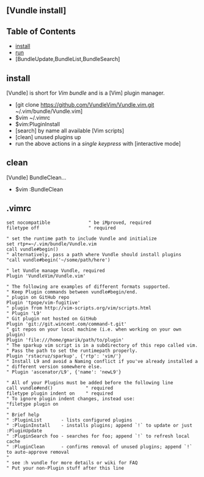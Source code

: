 ## [Vundle install]

## Table of Contents

- [install](#install)
- [run](#run)
- [BundleUpdate,BundleList,BundleSearch] 


## install

[Vundle] is short for _Vim bundle_ and is a [Vim] plugin manager.

* [git clone https://github.com/VundleVim/Vundle.vim.git ~/.vim/bundle/Vundle.vim]
* $vim ~/.vimrc
* $vim:PluginInstall
* [search] by name all available [Vim scripts]
* [clean] unused plugins up
* run the above actions in a *single keypress* with [interactive mode]

## clean 

[Vundle] BundleClean...

* $vim :BundleClean

## .vimrc

	set nocompatible              " be iMproved, required
	filetype off                  " required
	
	" set the runtime path to include Vundle and initialize
	set rtp+=~/.vim/bundle/Vundle.vim
	call vundle#begin()
	" alternatively, pass a path where Vundle should install plugins
	"call vundle#begin('~/some/path/here')
	
	" let Vundle manage Vundle, required
	Plugin 'VundleVim/Vundle.vim'
	
	" The following are examples of different formats supported.
	" Keep Plugin commands between vundle#begin/end.
	" plugin on GitHub repo
	Plugin 'tpope/vim-fugitive'
	" plugin from http://vim-scripts.org/vim/scripts.html
	" Plugin 'L9'
	" Git plugin not hosted on GitHub
	Plugin 'git://git.wincent.com/command-t.git'
	" git repos on your local machine (i.e. when working on your own plugin)
	Plugin 'file:///home/gmarik/path/to/plugin'
	" The sparkup vim script is in a subdirectory of this repo called vim.
	" Pass the path to set the runtimepath properly.
	Plugin 'rstacruz/sparkup', {'rtp': 'vim/'}
	" Install L9 and avoid a Naming conflict if you've already installed a
	" different version somewhere else.
	" Plugin 'ascenator/L9', {'name': 'newL9'}
	
	" All of your Plugins must be added before the following line
	call vundle#end()            " required
	filetype plugin indent on    " required
	" To ignore plugin indent changes, instead use:
	"filetype plugin on
	"
	" Brief help
	" :PluginList       - lists configured plugins
	" :PluginInstall    - installs plugins; append `!` to update or just :PluginUpdate
	" :PluginSearch foo - searches for foo; append `!` to refresh local cache
	" :PluginClean      - confirms removal of unused plugins; append `!` to auto-approve removal
	"
	" see :h vundle for more details or wiki for FAQ
	" Put your non-Plugin stuff after this line



